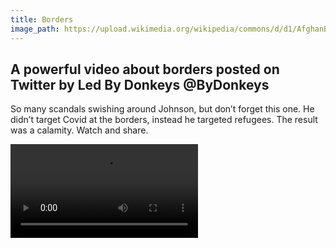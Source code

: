 ```yaml
---
title: Borders
image_path: https://upload.wikimedia.org/wikipedia/commons/d/d1/AfghanBiscuit.jpg
---
```

## A powerful video about borders posted on Twitter by Led By Donkeys @ByDonkeys

So many scandals swishing around Johnson, but don’t forget this one. He didn’t target Covid at the borders, instead he targeted refugees. The result was a calamity. Watch and share.

<video  autoplay controls>
    <source src="{{ 127.0.0.1:4000/assets }}/assets/O1Nc1fSKXv1FMAVJ.mp4" type="video/mp4">
</video>
